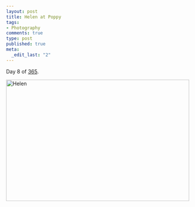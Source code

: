 ```yaml
--- 
layout: post
title: Helen at Poppy
tags: 
- Photography
comments: true
type: post
published: true
meta: 
  _edit_last: "2"
---
```

Day 8 of <a href="http://www.flickr.com/photos/aaronbrethorst/sets/72157612028658986/">365</a>.

<a href="http://www.flickr.com/photos/aaronbrethorst/3180997285/" title="Helen by aaronbrethorst, on Flickr"><img src="http://farm4.static.flickr.com/3380/3180997285_81fe402059.jpg" width="500" height="333" alt="Helen" /></a>
